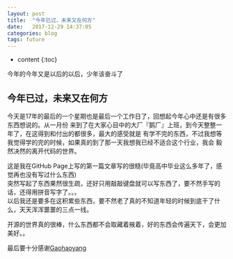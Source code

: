 ```yaml
---
layout: post
title:  "今年已过，未来又在何方"
date:   2017-12-29 14:37:05
categories: blog
tags: future
---
```


* content
{:toc}

今年的今年又是以后的以后，少年该奋斗了





## 今年已过，未来又在何方

   今天是17年的最后的一个星期也是最后一个工作日了，回想起今年心中还是有很多东西想说的。从一月份
   来到了在大家心目中的大厂『鹅厂』上班，到今天整整一年了，在这得到和付出的都很多，最大的感受就是
   有学不完的东西，不过我想等我觉得学的完的时候，如果真的到了那一天我想我已经不适合这个行业，我会
   毅然决然的离开代码的世界。
     
   这是我在GitHub Page上写的第一篇文章写的很糙(毕竟高中毕业这么多年了，感觉再也没有写过什么东西)              
   突然写起了东西果然很生疏，还好只用敲敲键盘就可以写东西了，要不然手写的话，还得用拼音写字了。。。       
   以后我还是要多在这积累些东西，要不然老了真的不知道年轻的时候到底干了什么，天天浑浑噩噩的三点一线。          
     
   开源的世界真的很棒，什么东西都不会取藏着掖着，好的东西会传遍天下，会更加美好。。
     
   最后要十分感谢[Gaohaoyang](https://github.com/Gaohaoyang/gaohaoyang.github.io)
    
